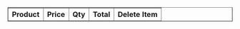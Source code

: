 <script>
var allItems = localStorage.getItem('cart');
var items = JSON.parse(allItems);
{% capture itemnumber %}items.length{% endcapture %}
document.write('There are ' + items.length + ' items ({{itemnumber}}) in your basket');
</script>
<table id="cart1" border="1" class="mb-3" style="visibility:{% if itemnumber == 0 %}hidden{%else%}visible{%endif%};width:100%">
 <thead>
  <tr>
  <th>Product</th>
  <th class="text-center">Price</th>
  <th class="text-center">Qty</th>
  <th class="text-center">Total</th>
  <th class="text-center">Delete Item</th>
 </tr>
 </thead>
 <tbody id="cartBody">
<script>
for (i = 0; i < items.length; i++)   {
    document.write("<tr><td>" + items[i].Product + " " + items[i].Desc + "</td><td>$" + items[i].Price + "</td><td>" + items[i].Qty + "</td><td>$" + (items[i].Qty * items[i].Price).toFixed(2) + "</td><td><button onClick='removeSomething(\"" + items[i].Product + "\")'>Delete</button></td></tr>");
}
</script>
 </tbody>
</table>
